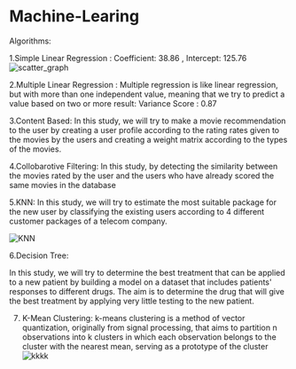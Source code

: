 # Machine-Learing
Algorithms:


1.Simple Linear Regression :
Coefficient: 38.86 ,
Intercept: 125.76
![scatter_graph](https://github.com/lyamann001/Machine-Learing/assets/60852845/abdcb1c3-f2ca-46ac-9267-752e3c6d33b4)

2.Multiple Linear Regression : 
Multiple regression is like linear regression, but with more than one independent value, meaning that we try to predict a value based on two or more 
result: Variance Score : 0.87

3.Content Based:
In this study, we will try to make a movie recommendation to the user by creating a user profile according to the rating rates given to the movies by the users and creating a weight matrix according to the types of the movies.


4.Collobarotive Filtering:
In this study, by detecting the similarity between the movies rated by the user and the users who have already scored the same movies in the database

5.KNN:
In this study, we will try to estimate the most suitable package for the new user by classifying the existing users according to 4 different customer packages of a telecom company.

![KNN](https://github.com/lyamann001/Machine-Learing/assets/60852845/9036f243-3737-4a7d-860c-58f2e714d0e2)

6.Decision Tree:

In this study, we will try to determine the best treatment that can be applied to a new patient by building a model on a dataset that includes patients' responses to different drugs. The aim is to determine the drug that will give the best treatment by applying very little testing to the new patient.

7. K-Mean Clustering:
k-means clustering is a method of vector quantization, originally from signal processing, that aims to partition n observations into k clusters in which each observation belongs to the cluster with the nearest mean, serving as a prototype of the cluster
![kkkk](https://github.com/lyamann001/Machine-Learing/assets/60852845/36da0e67-366b-46e2-b1bd-66da8b2fda81)


